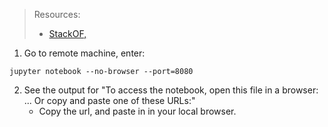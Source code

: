 
> Resources:
> - [StackOF,](https://stackoverflow.com/questions/69244218/how-to-run-a-jupyter-notebook-through-a-remote-server-on-local-machine)


1. Go to remote machine, enter:
```
jupyter notebook --no-browser --port=8080
```

2. See the output for "To access the notebook, open this file in a browser: ... Or copy and paste one of these URLs:" 
    - Copy the url, and paste in in your local browser.
